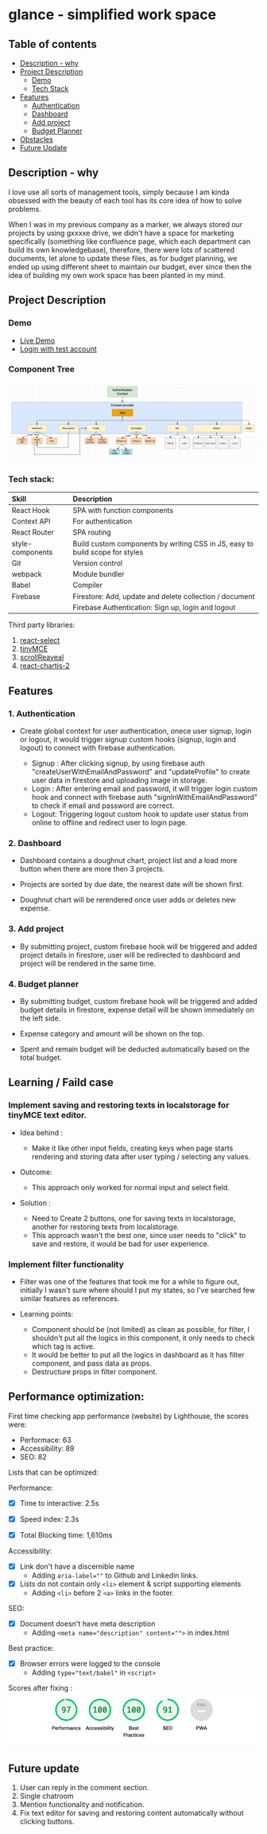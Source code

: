 # glance - simplified work space

## Table of contents

- [Description - why](#description---why)
- [Project Description](#project-description)
  - [Demo](#demo)
  - [Tech Stack](#tech-stack)
- [Features](#features)
  - [Authentication](#1-authentication)
  - [Dashboard](#2-dashboard)
  - [Add project](#3-add-project)
  - [Budget Planner](#4-budget-planner)
- [Obstacles](#obstacles)
- [Future Update](#future-update)

## Description - why

I love use all sorts of management tools, simply because I am kinda obsessed with the beauty of each tool has its core idea of how to solve problems.

When I was in my previous company as a marker, we always stored our projects by using gxxxxe drive, we didn't have a space for marketing specifically (something like confluence page, which each department can build its own knowledgebase), therefore, there were lots of scattered documents, let alone to update these files, as for budget planning, we ended up using different sheet to maintain our budget, ever since then the idea of building my own work space has been planted in my mind.

## Project Description

### Demo

- [Live Demo](https://glance-simple-work-space.web.app/)
- [Login with test account](https://glance-simple-work-space.web.app/login)

### Component Tree

![Component tree](src/docs/component-state-management.jpg)

### Tech stack:

<!-- ![React](https://img.shields.io/badge/react-%2320232a.svg?style=for-the-badge&logo=react&logoColor=%2361DAFB) ![Styled Components](https://img.shields.io/badge/styled--components-DB7093?style=for-the-badge&logo=styled-components&logoColor=white) ![Webpack](https://img.shields.io/badge/webpack-%238DD6F9.svg?style=for-the-badge&logo=webpack&logoColor=black) ![Firebase](https://img.shields.io/badge/firebase-ffca28?style=for-the-badge&logo=firebase&logoColor=black) -->

| Skill            | Description                                                                  |
| :--------------- | :--------------------------------------------------------------------------- |
| React Hook       | SPA with function components                                                 |
| Context API      | For authentication                                                           |
| React Router     | SPA routing                                                                  |
| style-components | Build custom components by writing CSS in JS, easy to build scope for styles |
| Git              | Version control                                                              |
| webpack          | Module bundler                                                               |
| Babel            | Compiler                                                                     |
| Firebase         | Firestore: Add, update and delete collection / document                      |
|                  | Firebase Authentication: Sign up, login and logout                           |

Third party libraries:

1. [react-select](https://react-select.com/home)
2. [tinyMCE](https://www.tiny.cloud/docs/tinymce/6/)
3. [scrollReaveal](https://scrollrevealjs.org/)
4. [react-chartjs-2](https://react-chartjs-2.js.org/)

## Features

### 1. Authentication

- Create global context for user authentication, onece user signup, login or logout, it would trigger signup custom hooks (signup, login and logout) to connect with firebase authentication.

  - Signup : After clicking signup, by using firebase auth "createUserWithEmailAndPassword" and "updateProfile" to create user data in firestore and uploading image in storage.
  - Login : After entering email and password, it will trigger login custom hook and connect with firebase auth "signInWithEmailAndPassword" to check if email and password are correct.
  - Logout: Triggering logout custom hook to update user status from online to offline and redirect user to login page.
  <!-- ![Landing-page](src/docs/Landing-page.jpeg) -->

<!-- - Landing page with animation. -->

  <!-- ![Landing-page-gif](src/docs/landing-page.gif) -->

<!-- - User can click login button to switch page from signup to login.
- User needs to upload a photo, if size of the photo is over 100kb, it will show warning. -->
  <!-- ![Signup](src/docs/sign-up.jpeg) -->
<!-- - Login UI, user can click signup to switch page for signing up. -->
  <!-- ![Login](src/docs/login.jpeg) -->

### 2. Dashboard

- Dashboard contains a doughnut chart, project list and a load more button when there are more then 3 projects.
- Projects are sorted by due date, the nearest date will be shown first.
- Doughnut chart will be rerendered once user adds or deletes new expense.

  <!-- ![dashboard](src/docs/dashboard.jpeg) -->

### 3. Add project

- By submitting project, custom firebase hook will be triggered and added project details in firestore, user will be redirected to dashboard and project will be rendered in the same time.

  <!-- ![addproject1](src/docs/addproject-1.jpeg) -->

### 4. Budget planner

- By submitting budget, custom firebase hook will be triggered and added budget details in firestore, expense detail will be shown immediately on the left side.
- Expense category and amount will be shown on the top.
- Spent and remain budget will be deducted automatically based on the total budget.

  <!-- ![budget](src/docs/budget.jpeg) -->
  <!-- ![budget_project](src/docs/budget_project.jpeg) -->

## Learning / Faild case

### Implement saving and restoring texts in localstorage for tinyMCE text editor.

- Idea behind :

  - Make it like other input fields, creating keys when page starts rendering and storing data after user typing / selecting any values.

- Outcome:

  - This approach only worked for normal input and select field.

- Solution :
  - Need to Create 2 buttons, one for saving texts in localstorage, another for restoring texts from localstorage.
  - This approach wasn't the best one, since user needs to "click" to save and restore, it would be bad for user experience.

### Implement filter functionality

- Filter was one of the features that took me for a while to figure out, initially I wasn't sure where should I put my states, so I've searched few similar features as references.

- Learning points:
  - Component should be (not limited) as clean as possible, for filter, I shouldn't put all the logics in this component, it only needs to check which tag is active.
  - It would be better to put all the logics in dashboard as it has filter component, and pass data as props.
  - Destructure props in filter component.

## Performance optimization:

First time checking app performance (website) by Lighthouse, the scores were:

- Performace: 63
- Accessibility: 89
- SEO: 82

Lists that can be optimized:

Performance:

- [x] Time to interactive: 2.5s
- [x] Speed index: 2.3s
- [x] Total Blocking time: 1,610ms


Accessibility:

- [x] Link don't have a discernible name
  - Adding `aria-label=""` to Github and Linkedin links.
- [x] Lists do not contain only `<li>` element & script supporting elements
  - Adding `<li>` before 2 `<a>` links in the footer.

SEO:

- [x] Document doesn't have meta description
  - Adding `<meta name="description" content="">` in index.html

Best practice:

- [x] Browser errors were logged to the console
  - Adding `type="text/babel"` in `<script>`

Scores after fixing :
![Lighthiuse](src/docs/lighthouse.png)

## Future update

1. User can reply in the comment section.
2. Single chatroom
3. Mention functionality and notification.
4. Fix text editor for saving and restoring content automatically without clicking buttons.
